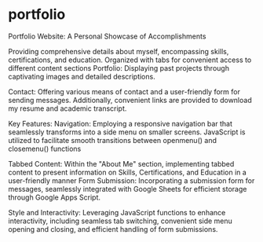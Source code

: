 # portfolio
Portfolio Website: A Personal Showcase of Accomplishments 

Providing comprehensive details about myself, encompassing skills, certifications, and education. Organized with tabs for convenient access to different content sections
Portfolio: Displaying past projects through captivating images and detailed descriptions.

Contact: Offering various means of contact and a user-friendly form for sending messages. Additionally, convenient links are provided to download my resume and academic transcript.

Key Features:
Navigation: Employing a responsive navigation bar that seamlessly transforms into a side menu on smaller screens. JavaScript is utilized to facilitate smooth transitions between openmenu() and closemenu() functions

Tabbed Content: Within the "About Me" section, implementing tabbed content to present information on Skills, Certifications, and Education in a user-friendly manner
Form Submission: Incorporating a submission form for messages, seamlessly integrated with Google Sheets for efficient storage through Google Apps Script.

Style and Interactivity:
Leveraging JavaScript functions to enhance interactivity, including seamless tab switching, convenient side menu opening and closing, and efficient handling of form submissions.

